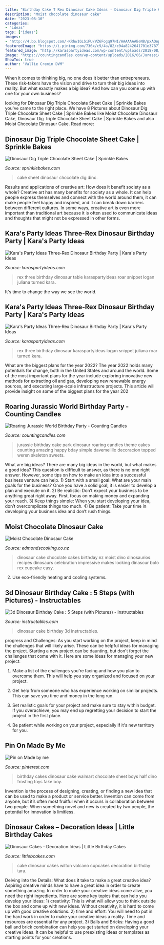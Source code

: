```yaml
---
title: "Birthday Cake T Rex Dinosaur Cake Ideas - Dinosaur Dig Triple Chocolate Sheet Cake"
description: "Moist chocolate dinosaur cake"
date: "2023-08-10"
categories:
- "ideas"
tags: ["ideas"]
images:
- "http://4.bp.blogspot.com/-KRhw1GLbiFU/VZ6Fogq97NI/AAAAAAABeN8/pxAQopuAVNY/s1600/dino+dig+chocolate+sheet+cake+1.png"
featuredImage: "https://i.pinimg.com/736x/c9/4a/82/c94a8242641701e37877e1db4a49c28f--chocolate-frosting-chocolate-cakes.jpg"
featured_image: "http://karaspartyideas.com/wp-content/uploads/2018/08/Three-Rex-Dinosaur-Birthday-Party-via-Karas-Party-Ideas-KarasPartyIdeas.com15.jpg"
image: "https://countingcandles.com/wp-content/uploads/2016/06/Jurassic2-769x1024.jpg"
ShowToc: true
author: "Vallie Cremin DVM"
---
```



When it comes to thinking big, no one does it better than entrepreneurs. These risk-takers have the vision and drive to turn their big ideas into reality. But what exactly makes a big idea? And how can you come up with one for your own business?

	

		
looking for Dinosaur Dig Triple Chocolate Sheet Cake | Sprinkle Bakes you've came to the right place. We have 8 Pictures about Dinosaur Dig Triple Chocolate Sheet Cake | Sprinkle Bakes like Moist Chocolate Dinosaur Cake, Dinosaur Dig Triple Chocolate Sheet Cake | Sprinkle Bakes and also Moist Chocolate Dinosaur Cake. Read more:
		
    
## Dinosaur Dig Triple Chocolate Sheet Cake | Sprinkle Bakes

<img loading=lazy src="http://4.bp.blogspot.com/-KRhw1GLbiFU/VZ6Fogq97NI/AAAAAAABeN8/pxAQopuAVNY/s1600/dino+dig+chocolate+sheet+cake+1.png" onerror="this.onerror=null;this.src='https://tse2.mm.bing.net/th?id=OIP.S_OBN8cpFXe6qnFGVL7JDQHaLH&amp;pid=15.1';" alt="Dinosaur Dig Triple Chocolate Sheet Cake | Sprinkle Bakes">

_Source: sprinklebakes.com_

>cake sheet dinosaur chocolate dig dino. 

	

Results and applications of creative art: How does it benefit society as a whole?
Creative art has many benefits for society as a whole. It can help people express themselves and connect with the world around them, it can make people feel happy and inspired, and it can break down barriers between different cultures. In some ways, creative art is even more important than traditional art because it is often used to communicate ideas and thoughts that might not be expressed in other forms.

    
## Kara&#039;s Party Ideas Three-Rex Dinosaur Birthday Party | Kara&#039;s Party Ideas

<img loading=lazy src="http://karaspartyideas.com/wp-content/uploads/2018/08/Three-Rex-Dinosaur-Birthday-Party-via-Karas-Party-Ideas-KarasPartyIdeas.com15.jpg" onerror="this.onerror=null;this.src='https://tse2.mm.bing.net/th?id=OIP.vBfzur1iXYanASJsne7r2gHaE8&amp;pid=15.1';" alt="Kara&#039;s Party Ideas Three-Rex Dinosaur Birthday Party | Kara&#039;s Party Ideas">

_Source: karaspartyideas.com_

>rex three birthday dinosaur table karaspartyideas roar snippet logan juliana turned kara. 

	

It's time to change the way we see the world.

    
## Kara&#039;s Party Ideas Three-Rex Dinosaur Birthday Party | Kara&#039;s Party Ideas

<img loading=lazy src="http://karaspartyideas.com/wp-content/uploads/2018/08/Three-Rex-Dinosaur-Birthday-Party-via-Karas-Party-Ideas-KarasPartyIdeas.com1_.jpg" onerror="this.onerror=null;this.src='https://tse3.mm.bing.net/th?id=OIP.fG2zvoSXyZxVJEqBeTXdEAHaE8&amp;pid=15.1';" alt="Kara&#039;s Party Ideas Three-Rex Dinosaur Birthday Party | Kara&#039;s Party Ideas">

_Source: karaspartyideas.com_

>rex three birthday dinosaur karaspartyideas logan snippet juliana roar turned kara. 

	

What are the biggest plans for the year 2022?
The year 2022 holds many potentials for change, both in the United States and around the world. Some of the most important plans for the year include exploring innovative new methods for extracting oil and gas, developing new renewable energy sources, and executing large-scale infrastructure projects. This article will provide insight on some of the biggest plans for the year 202
    
## Roaring Jurassic World Birthday Party - Counting Candles

<img loading=lazy src="https://countingcandles.com/wp-content/uploads/2016/06/Jurassic2-769x1024.jpg" onerror="this.onerror=null;this.src='https://tse4.mm.bing.net/th?id=OIP.9GgYWz6Tr6WrSwxW8QIMRwHaJ3&amp;pid=15.1';" alt="Roaring Jurassic World Birthday Party - Counting Candles">

_Source: countingcandles.com_

>jurassic birthday cake park dinosaur roaring candles theme cakes counting amazing happy bday simple davemelillo decoracion topped weren skeleton sweets. 

	

What are big ideas?
There are many big ideas in the world, but what makes a good idea? This question is difficult to answer, as there is no one right answer. However, some tips on how to make an idea into a successful business venture can help. 1) Start with a small goal: What are your main goals for the business? Once you have a solid goal, it is easier to develop a plan and execute on it. 2) Be realistic: Don’t expect your business to be anything great right away. First, focus on making money and expanding your reach. 3) Keep things simple: When you start developing your idea, don’t overcomplicate things too much. 4) Be patient: Take your time in developing your business idea and don’t rush things.

    
## Moist Chocolate Dinosaur Cake

<img loading=lazy src="https://edmondscooking.co.nz/assets/recipes/9bb076f0be/dinosaurs.jpg" onerror="this.onerror=null;this.src='https://tse2.mm.bing.net/th?id=OIP.GAwCVOzgfAnT1ZUU_Z9aVwHaHa&amp;pid=15.1';" alt="Moist Chocolate Dinosaur Cake">

_Source: edmondscooking.co.nz_

>dinosaur cake chocolate cakes birthday nz moist dino dinosaurios recipes dinosaurs celebration impressive makes looking dinasour bolo rex cupcake easy. 

	

2. Use eco-friendly heating and cooling systems.

    
## 3d Dinosaur Birthday Cake : 5 Steps (with Pictures) - Instructables

<img loading=lazy src="https://cdn.instructables.com/ORIG/FWL/40DN/MP9EUR4TRL6/FWL40DNMP9EUR4TRL6.jpg?frame=1&amp;width=2100" onerror="this.onerror=null;this.src='https://tse4.mm.bing.net/th?id=OIP.LaSdTp-X9t5QRSPz4ZzEDQHaFj&amp;pid=15.1';" alt="3d Dinosaur Birthday Cake : 5 Steps (with Pictures) - Instructables">

_Source: instructables.com_

>dinosaur cake birthday 3d instructables. 

	

progress and Challenges: As you start working on the project, keep in mind the challenges that will likely arise. These can be helpful ideas for managing the project.
Starting a new project can be daunting, but don't forget the challenges that come with it. Here are some ideas for managing your new project:
1. Make a list of the challenges you're facing and how you plan to overcome them. This will help you stay organized and focused on your project.

2. Get help from someone who has experience working on similar projects. This can save you time and money in the long run.

3. Set realistic goals for your project and make sure to stay within budget. If you overachieve, you may end up regretting your decision to start the project in the first place.

4. Be patient while working on your project, especially if it's new territory for you.

    
## Pin On Made By Me ️️

<img loading=lazy src="https://i.pinimg.com/736x/c9/4a/82/c94a8242641701e37877e1db4a49c28f--chocolate-frosting-chocolate-cakes.jpg" onerror="this.onerror=null;this.src='https://tse3.mm.bing.net/th?id=OIP.eAWCgI_tX_miUIxpS4ZqewHaFj&amp;pid=15.1';" alt="Pin on Made by me ️️">

_Source: pinterest.com_

>birthday cakes dinosaur cake walmart chocolate sheet boys half dino frosting toys fake boy. 

	

Invention is the process of designing, creating, or finding a new idea that can be used to make a product or service better. Invention can come from anyone, but it’s often most fruitful when it occurs in collaboration between two people. When something novel and new is created by two people, the potential for innovation is limitless.

    
## Dinosaur Cakes – Decoration Ideas | Little Birthday Cakes

<img loading=lazy src="http://www.littlebcakes.com/wp-content/uploads/2013/08/Wilton-Dinosaur-Cake.jpg" onerror="this.onerror=null;this.src='https://tse1.mm.bing.net/th?id=OIP.GhH5smQiOKdfzdMbF81kYAHaGq&amp;pid=15.1';" alt="Dinosaur Cakes – Decoration Ideas | Little Birthday Cakes">

_Source: littlebcakes.com_

>cake dinosaur cakes wilton volcano cupcakes decoration birthday tara. 

	

Delving into the Details: What does it take to make a great creative idea?
Aspiring creative minds have to have a great idea in order to create something amazing. In order to make your creative ideas come alive, you need the right ingredients. Here are some key topics that can help you develop your ideas: 1) creativity: This is what will allow you to think outside the box and come up with new ideas. Without creativity, it is hard to come up with good creative solutions. 2) time and effort: You will need to put in the hard work in order to make your creative ideas a reality. Time and resources are essential for any project. 3) Balls and Bricks: Having a good ball and brick combination can help you get started on developing your creative ideas. It can be helpful to use preexisting ideas or templates as starting points for your creations.

